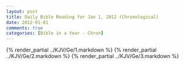 ```yaml
---
layout: post
title: Daily Bible Reading for Jan 1, 2012 (Chronological)
date: 2012-01-01
comments: true
categories: [Bible in a Year - Chron]
---
```

{% render_partial ../KJV/Ge/1.markdown %}
{% render_partial ../KJV/Ge/2.markdown %}
{% render_partial ../KJV/Ge/3.markdown %}
